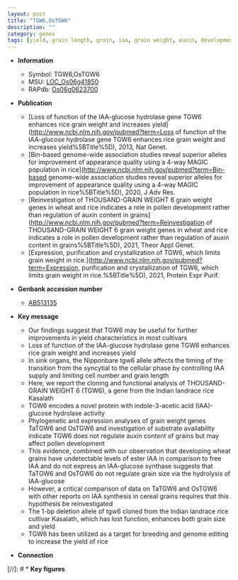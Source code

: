 ```yaml
---
layout: post
title: "TGW6,OsTGW6"
description: ""
category: genes
tags: [yield, grain length, grain, iaa, grain weight, auxin, development, pollen, grain size, pollen development, IAA, breeding]
---
```


* **Information**  
    + Symbol: TGW6,OsTGW6  
    + MSU: [LOC_Os06g41850](http://rice.uga.edu/cgi-bin/ORF_infopage.cgi?orf=LOC_Os06g41850)  
    + RAPdb: [Os06g0623700](http://rapdb.dna.affrc.go.jp/viewer/gbrowse_details/irgsp1?name=Os06g0623700)  

* **Publication**  
    + [Loss of function of the IAA-glucose hydrolase gene TGW6 enhances rice grain weight and increases yield](http://www.ncbi.nlm.nih.gov/pubmed?term=Loss of function of the IAA-glucose hydrolase gene TGW6 enhances rice grain weight and increases yield%5BTitle%5D), 2013, Nat Genet.
    + [Bin-based genome-wide association studies reveal superior alleles for improvement of appearance quality using a 4-way MAGIC population in rice](http://www.ncbi.nlm.nih.gov/pubmed?term=Bin-based genome-wide association studies reveal superior alleles for improvement of appearance quality using a 4-way MAGIC population in rice%5BTitle%5D), 2020, J Adv Res.
    + [Reinvestigation of THOUSAND-GRAIN WEIGHT 6 grain weight genes in wheat and rice indicates a role in pollen development rather than regulation of auxin content in grains](http://www.ncbi.nlm.nih.gov/pubmed?term=Reinvestigation of THOUSAND-GRAIN WEIGHT 6 grain weight genes in wheat and rice indicates a role in pollen development rather than regulation of auxin content in grains%5BTitle%5D), 2021, Theor Appl Genet.
    + [Expression, purification and crystallization of TGW6, which limits grain weight in rice.](http://www.ncbi.nlm.nih.gov/pubmed?term=Expression, purification and crystallization of TGW6, which limits grain weight in rice.%5BTitle%5D), 2021, Protein Expr Purif.

* **Genbank accession number**  
    + [AB513135](http://www.ncbi.nlm.nih.gov/nuccore/AB513135)

* **Key message**  
    + Our findings suggest that TGW6 may be useful for further improvements in yield characteristics in most cultivars
    + Loss of function of the IAA-glucose hydrolase gene TGW6 enhances rice grain weight and increases yield
    + In sink organs, the Nipponbare tgw6 allele affects the timing of the transition from the syncytial to the cellular phase by controlling IAA supply and limiting cell number and grain length
    + Here, we report the cloning and functional analysis of THOUSAND-GRAIN WEIGHT 6 (TGW6), a gene from the Indian landrace rice Kasalath
    + TGW6 encodes a novel protein with indole-3-acetic acid (IAA)-glucose hydrolase activity
    + Phylogenetic and expression analyses of grain weight genes TaTGW6 and OsTGW6 and investigation of substrate availability indicate TGW6 does not regulate auxin content of grains but may affect pollen development
    + This evidence, combined with our observation that developing wheat grains have undetectable levels of ester IAA in comparison to free IAA and do not express an IAA-glucose synthase suggests that TaTGW6 and OsTGW6 do not regulate grain size via the hydrolysis of IAA-glucose
    + However, a critical comparison of data on TaTGW6 and OsTGW6 with other reports on IAA synthesis in cereal grains requires that this hypothesis be reinvestigated
    + The 1-bp deletion allele of tgw6 cloned from the Indian landrace rice cultivar Kasalath, which has lost function, enhances both grain size and yield
    + TGW6 has been utilized as a target for breeding and genome editing to increase the yield of rice

* **Connection**  

[//]: # * **Key figures**  


